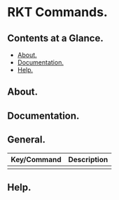 # RKT Commands.





## Contents at a Glance.
* [About.](#about)
* [Documentation.](#documentation)
* [Help.](#help)





## About.





## Documentation.





## General. 

| Key/Command                                                                                                        | Description                                                             |
| ------------------------------------------------------------------------------------------------------------------ | ----------------------------------------------------------------------- |
|                                                                                                                    |                                                                         |





## Help.
